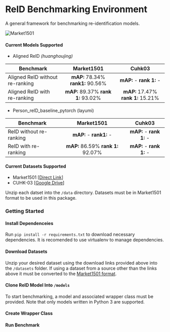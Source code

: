 # ReID Benchmarking Environment
A general framework for benchmarking re-identification models.

![Market1501](http://www.liangzheng.org/Project/dataset.jpg)

#### Current Models Supported
* Aligned ReID *(huanghoujing)*

| Benchmark    | Market1501   |Cuhk03  |
| ------------- |:-------------:| :-----:|
| Aligned ReID without re-ranking| **mAP:** 78.34% **rank1:** 90.56%| **mAP:** - **rank 1:** - |
| Aligned ReID with re-ranking| **mAP:** 89.37% **rank 1:** 93.02% | **mAP:** 17.47% **rank 1:** 15.21% |

* Person_reID_baseline_pytorch (layumi)

| Benchmark    | Market1501   |Cuhk03  |
| ------------- |:-------------:| :-----:|
| ReID without re-ranking| **mAP:** - **rank1:** -| **mAP:** - **rank 1:** - |
| ReID with re-ranking| **mAP:** 86.59% **rank 1:** 92.07% | **mAP:** - **rank 1:** - |


#### Current Datasets Supported
* Market1501 [[Direct Link](http://188.138.127.15:81/Datasets/Market-1501-v15.09.15.zip)]
* CUHK-03 [[Google Drive](https://drive.google.com/file/d/1pBCIAGSZ81pgvqjC-lUHtl0OYV1icgkz/view)] 

Unzip each datset into the `/data` directory. Datasets must be in Market1501 format to be used in this package. 

### Getting Started
#### Install Dependenceies
Run `pip install -r requirements.txt` to download necessary dependencies. It is recomended to use virtualenv to manage dependencies. 
#### Download Datasets
Unzip your desired dataset using the download links provided above into the `/datasets` folder. If using a dataset from a source other than the links above it must be converted to the [Market1501 format](http://www.liangzheng.org/Project/project_reid.html).
#### Clone ReID Model Into `/models`
To start benchmarking, a model and associated wrapper class must be provided. Note that only models written in Python 3 are supported. 
#### Create Wrapper Class
#### Run Benchmark
